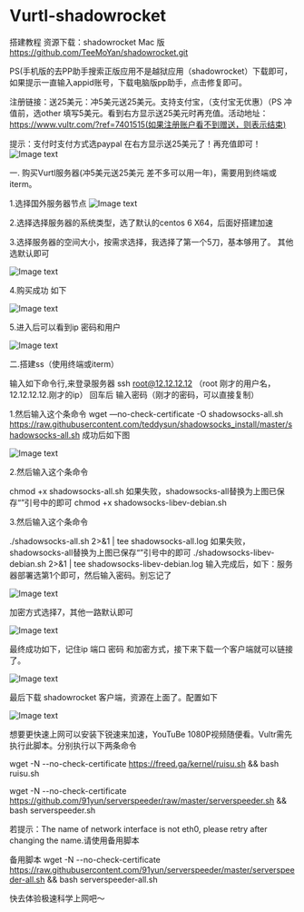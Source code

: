 # Vurtl-shadowrocket
搭建教程
资源下载：shadowrocket Mac 版  https://github.com/TeeMoYan/shadowrocket.git

PS(手机版的去PP助手搜索正版应用不是越狱应用（shadowrocket）下载即可，如果提示一直输入appid账号，下载电脑版pp助手，点击修复即可。

注册链接：送25美元：冲5美元送25美元。支持支付宝，（支付宝无优惠）（PS 冲值前，选other 填写5美元。看到右方显示送25美元时再充值。活动地址：https://www.vultr.com/?ref=7401515(如果注册账户看不到赠送，则表示结束)

提示：支付时支付方式选paypal  在右方显示送25美元了！再充值即可！
![Image text](https://github.com/TeeMoYan/Vurtl-shadowrocket/blob/master/Screenshots/1.png)



一. 购买Vurtl服务器(冲5美元送25美元 差不多可以用一年)，需要用到终端或iterm。

1.选择国外服务器节点
![Image text](https://github.com/TeeMoYan/Vurtl-shadowrocket/blob/master/Screenshots/2.png)


2.选择选择服务器的系统类型，选了默认的centos 6 X64，后面好搭建加速

3.选择服务器的空间大小，按需求选择，我选择了第一个5刀，基本够用了。
其他选默认即可

![Image text](https://github.com/TeeMoYan/Vurtl-shadowrocket/blob/master/Screenshots/3.png)

4.购买成功 如下

![Image text](https://github.com/TeeMoYan/Vurtl-shadowrocket/blob/master/Screenshots/4.png)

5.进入后可以看到ip 密码和用户

![Image text](https://github.com/TeeMoYan/Vurtl-shadowrocket/blob/master/Screenshots/5.png)

二.搭建ss（使用终端或iterm）

输入如下命令行,来登录服务器
ssh root@12.12.12.12  （root 刚才的用户名，12.12.12.12.刚才的ip）
回车后 输入密码（刚才的密码，可以直接复制）

1.然后输入这个条命令
wget —no-check-certificate -O shadowsocks-all.sh https://raw.githubusercontent.com/teddysun/shadowsocks_install/master/shadowsocks-all.sh
成功后如下图

![Image text](https://github.com/TeeMoYan/Vurtl-shadowrocket/blob/master/Screenshots/6.png)

2.然后输入这个条命令

chmod +x shadowsocks-all.sh
如果失败，shadowsocks-all替换为上图已保存“”引号中的即可  chmod +x shadowsocks-libev-debian.sh

3.然后输入这个条命令

./shadowsocks-all.sh 2>&1 | tee shadowsocks-all.log
如果失败，shadowsocks-all替换为上图已保存“”引号中的即可    ./shadowsocks-libev-debian.sh 2>&1 | tee shadowsocks-libev-debian.log
输入完成后，如下：服务器部署选第1个即可，然后输入密码。别忘记了


![Image text](https://github.com/TeeMoYan/Vurtl-shadowrocket/blob/master/Screenshots/7.png)

加密方式选择7，其他一路默认即可

![Image text](https://github.com/TeeMoYan/Vurtl-shadowrocket/blob/master/Screenshots/8.png)


最终成功如下，记住ip 端口 密码 和加密方式，接下来下载一个客户端就可以链接了。

![Image text](https://github.com/TeeMoYan/Vurtl-shadowrocket/blob/master/Screenshots/9.png)

最后下载 shadowrocket  客户端，资源在上面了。配置如下



![Image text](https://github.com/TeeMoYan/Vurtl-shadowrocket/blob/master/Screenshots/10.png)



想要更快速上网可以安装下锐速来加速，YouTuBe 1080P视频随便看。Vultr需先执行此脚本。分别执行以下两条命令

wget -N --no-check-certificate https://freed.ga/kernel/ruisu.sh && bash ruisu.sh

wget -N --no-check-certificate https://github.com/91yun/serverspeeder/raw/master/serverspeeder.sh && bash serverspeeder.sh

若提示：The name of network interface is not eth0, please retry after changing the name.请使用备用脚本

备用脚本 wget -N --no-check-certificate https://raw.githubusercontent.com/91yun/serverspeeder/master/serverspeeder-all.sh && bash serverspeeder-all.sh

快去体验极速科学上网吧～


